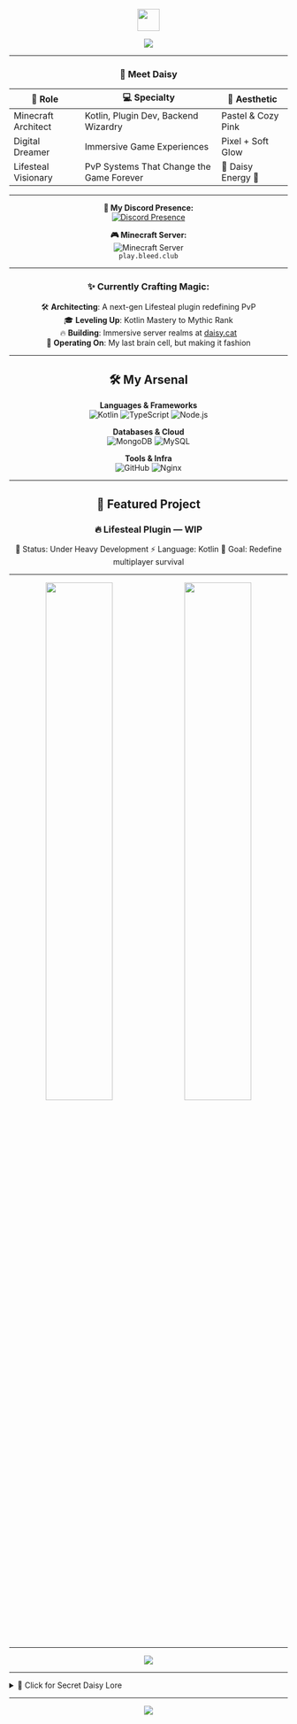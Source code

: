 <!--
    🌸 Daisy's README — Ultimate Edition 2025
    ✨ Best of the Best, Cute, Modern, Unbeatable ✨
    🐇 P.S. There’s a secret section hidden in here — can you find it?
-->

<!-- HEADER -->
<p align="center">
  <img src="https://media.giphy.com/media/hvRJCLFzcasrR4ia7z/giphy.gif" width="40px"/>  
</p>

<div align="center">
  <img src="https://readme-typing-svg.herokuapp.com?font=Fira+Code&size=32&duration=2800&pause=2000&color=FFB6F9&center=true&vCenter=true&width=940&lines=🌸+Welcome+to+Daisy's+Digital+Realm;Minecraft+Plugin+Architect+%7C+Kotlin+Sorceress;Crafting+Worlds+One+Commit+at+a+Time+🚀;Turning+Caffeine+into+Code+%E2%98%95" />
</div>

---

<!-- PROFILE CARD -->
<div align="center">

### 💖 Meet Daisy

| 🌟 Role             | 💻 Specialty                             | 🎨 Aesthetic        |
|---------------------|------------------------------------------|---------------------|
| Minecraft Architect | Kotlin, Plugin Dev, Backend Wizardry     | Pastel & Cozy Pink  |
| Digital Dreamer     | Immersive Game Experiences               | Pixel + Soft Glow   |
| Lifesteal Visionary | PvP Systems That Change the Game Forever | 🌸 Daisy Energy 🌸 |

</div>

---

<!-- DYNAMIC STATUS -->
<div align="center">

**💬 My Discord Presence:**  
[![Discord Presence](https://lanyard.cnrad.dev/api/295529835764252682?theme=dark&bg=0d1117&idleMessage=✨%20Probably%20coding...%20or%20gaming)](https://discord.com/users/295529835764252682)

**🎮 Minecraft Server:**  
![Minecraft Server](https://img.shields.io/badge/status-online-brightgreen?style=for-the-badge&logo=minecraft&logoColor=white)  
`play.bleed.club`

</div>

---

<!-- CURRENTLY CRAFTING -->
<div align="center">

### ✨ Currently Crafting Magic:
🛠 **Architecting**: A next-gen Lifesteal plugin redefining PvP  
🎓 **Leveling Up**: Kotlin Mastery to Mythic Rank  
🔥 **Building**: Immersive server realms at [daisy.cat](https://daisy.cat)  
🌙 **Operating On**: My last brain cell, but making it fashion  

</div>

---

<!-- TECH STACK -->
<div align="center">

## 🛠️ My Arsenal

**Languages & Frameworks**  
![Kotlin](https://img.shields.io/badge/Kotlin-FFB6F9?style=for-the-badge&logo=kotlin&logoColor=white)
![TypeScript](https://img.shields.io/badge/TypeScript-98C1FF?style=for-the-badge&logo=typescript&logoColor=white)
![Node.js](https://img.shields.io/badge/Node.js-93FFD8?style=for-the-badge&logo=nodedotjs&logoColor=black)

**Databases & Cloud**  
![MongoDB](https://img.shields.io/badge/MongoDB-97FFB6?style=for-the-badge&logo=mongodb&logoColor=black)
![MySQL](https://img.shields.io/badge/MySQL-FFD4E5?style=for-the-badge&logo=mysql&logoColor=black)

**Tools & Infra**  
![GitHub](https://img.shields.io/badge/GitHub-FFD580?style=for-the-badge&logo=github&logoColor=black)
![Nginx](https://img.shields.io/badge/Nginx-FFC1B6?style=for-the-badge&logo=nginx&logoColor=black)

</div>

---

<!-- PROJECT SHOWCASE -->
<div align="center">

## 🎯 Featured Project

### 🔥 Lifesteal Plugin — WIP

🚀 Status: Under Heavy Development
⚡ Language: Kotlin
🎯 Goal: Redefine multiplayer survival


</div>

---

<!-- GITHUB STATS -->
<div align="center">
  <img width="49%" src="https://github-readme-stats.vercel.app/api?username=fu3i0n&show_icons=true&theme=radical&hide_border=true&bg_color=0D1117&title_color=FFB6F9&icon_color=FFB6F9&text_color=FFFFFF&count_private=true&include_all_commits=true" />
  <img width="49%" src="https://github-readme-streak-stats.herokuapp.com/?user=fu3i0n&theme=radical&hide_border=true&background=0D1117&stroke=FFB6F9&ring=FFB6F9&fire=FFB6F9&currStreakLabel=FFFFFF" />
</div>

---

<!-- CONTRIBUTION GRAPH -->
<div align="center">
  <img src="https://github-readme-activity-graph.vercel.app/graph?username=fu3i0n&bg_color=0D1117&color=FFB6F9&line=FFB6F9&point=FFFFFF&area=true&hide_border=true" />
</div>

---

<!-- SECRET SECTION -->
<details>
<summary>🐇 Click for Secret Daisy Lore</summary>

✨ **Fun Fact #1:** Daisy’s caffeine-to-code ratio is dangerously high.  
🎮 **Fun Fact #2:** Probably writing this README instead of sleeping.  
🌸 **Fun Fact #3:** If you found this section, you’re officially cool.  

</details>

---

<!-- FOOTER -->
<div align="center">
  <img src="https://capsule-render.vercel.app/api?type=waving&color=gradient&customColorList=14,20,22&height=150&section=footer&text=Thanks%20for%20visiting%20daisy.cat!&fontSize=42&fontColor=ffffff&animation=twinkling&fontAlignY=75"/>
</div>
